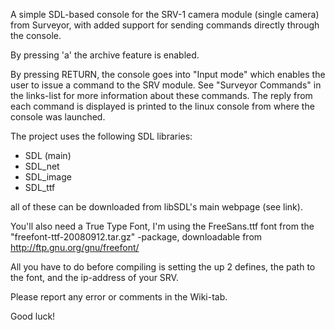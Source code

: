 A simple SDL-based console for the SRV-1 camera module (single camera) from Surveyor, with added support for sending commands directly through the console.

By pressing 'a' the archive feature is enabled.

By pressing RETURN, the console goes into "Input mode" which enables the user to issue a command to the SRV module. See "Surveyor Commands" in the links-list for more information about these commands. The reply from each command is displayed is printed to the linux console from where the console was launched.

The project uses the following SDL libraries:
  * SDL (main)
  * SDL\_net
  * SDL\_image
  * SDL\_ttf

all of these can be downloaded from libSDL's main webpage (see link).

You'll also need a True Type Font, I'm using the FreeSans.ttf font from the "freefont-ttf-20080912.tar.gz" -package, downloadable from http://ftp.gnu.org/gnu/freefont/

All you have to do before compiling is setting the up 2 defines, the path to the font, and the ip-address of your SRV.

Please report any error or comments in the Wiki-tab.

Good luck!
